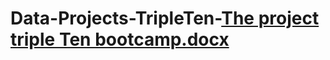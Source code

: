 # Data-Projects-TripleTen-[The project triple Ten bootcamp.docx](https://github.com/user-attachments/files/19546516/The.project.triple.Ten.bootcamp.docx)
